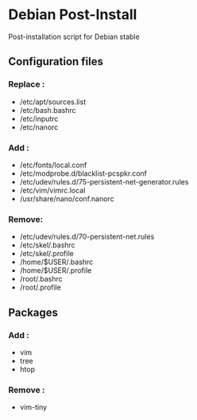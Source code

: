 # Debian Post-Install

Post-installation script for Debian stable

## Configuration files

### Replace :
   - /etc/apt/sources.list
   - /etc/bash.bashrc
   - /etc/inputrc
   - /etc/nanorc

### Add : 
   - /etc/fonts/local.conf
   - /etc/modprobe.d/blacklist-pcspkr.conf
   - /etc/udev/rules.d/75-persistent-net-generator.rules
   - /etc/vim/vimrc.local
   - /usr/share/nano/conf.nanorc

### Remove:
   - /etc/udev/rules.d/70-persistent-net.rules
   - /etc/skel/.bashrc
   - /etc/skel/.profile
   - /home/$USER/.bashrc
   - /home/$USER/.profile
   - /root/.bashrc
   - /root/.profile

## Packages

### Add :
   - vim
   - tree
   - htop

### Remove :
   - vim-tiny

